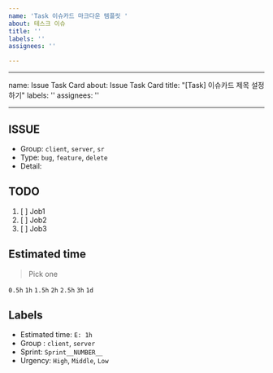 ```yaml
---
name: 'Task 이슈카드 마크다운 템플릿 '
about: 테스크 이슈
title: ''
labels: ''
assignees: ''

---
```


---
name: Issue Task Card
about: Issue Task Card
title: "[Task] 이슈카드 제목 설정하기"
labels: ''
assignees: ''

---

## ISSUE
- Group: `client`, `server`, `sr`
- Type: `bug`, `feature`, `delete`
- Detail:

## TODO
1. [ ] Job1
2. [ ] Job2
3. [ ] Job3

## Estimated time
> Pick one

`0.5h`
`1h`
`1.5h`
`2h`
`2.5h`
`3h`
`1d`

## Labels
* Estimated time: `E: 1h`
* Group : `client`, `server`
* Sprint: `Sprint__NUMBER__`
* Urgency: `High`, `Middle`, `Low`
